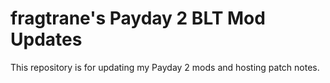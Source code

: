 # fragtrane's Payday 2 BLT Mod Updates

This repository is for updating my Payday 2 mods and hosting patch notes.
